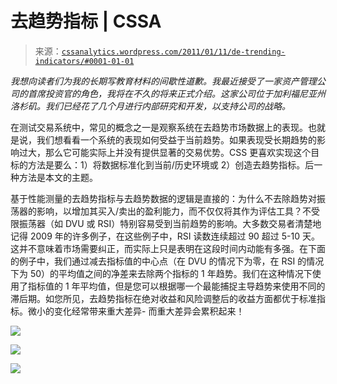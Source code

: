 <!--yml

category: 未分类

date: 2024-05-12 18:14:05

-->

# 去趋势指标 | CSSA

> 来源：[`cssanalytics.wordpress.com/2011/01/11/de-trending-indicators/#0001-01-01`](https://cssanalytics.wordpress.com/2011/01/11/de-trending-indicators/#0001-01-01)

*我想向读者们为我的长期写教育材料的间歇性道歉。我最近接受了一家资产管理公司的首席投资官的角色，我将在不久的将来正式介绍。这家公司位于加利福尼亚州洛杉矶。我们已经花了几个月进行内部研究和开发，以支持公司的战略。*

在测试交易系统中，常见的概念之一是观察系统在去趋势市场数据上的表现。也就是说，我们想看看一个系统的表现如何受益于当前趋势。如果表现受长期趋势的影响过大，那么它可能实际上并没有提供显著的交易优势。CSS 更喜欢实现这个目标的方法是要么：1）将数据标准化到当前/历史环境或 2）创造去趋势指标。后一种方法是本文的主题。

基于性能测量的去趋势指标与去趋势数据的逻辑是直接的：为什么不去除趋势对振荡器的影响，以增加其买入/卖出的盈利能力，而不仅仅将其作为评估工具？不受限振荡器（如 DVU 或 RSI）特别容易受到当前趋势的影响。大多数交易者清楚地记得 2009 年的许多例子，在这些例子中，RSI 读数连续超过 90 超过 5-10 天。这并不意味着市场需要纠正，而实际上只是表明在这段时间内动能有多强。在下面的例子中，我们通过减去指标值的中心点（在 DVU 的情况下为零，在 RSI 的情况下为 50）的平均值之间的净差来去除两个指标的 1 年趋势。我们在这种情况下使用了指标值的 1 年平均值，但是您可以根据哪一个最能捕捉主导趋势来使用不同的滞后期。如您所见，去趋势指标在绝对收益和风险调整后的收益方面都优于标准指标。微小的变化经常带来重大差异- 而重大差异会累积起来！

![](https://cssanalytics.files.wordpress.com/2011/01/001.png)

![](https://cssanalytics.files.wordpress.com/2011/01/002.png)

![](https://cssanalytics.files.wordpress.com/2011/01/003.png)
